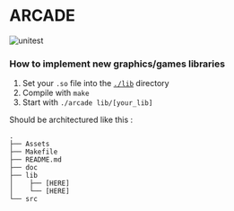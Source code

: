 # ARCADE
![unitest](https://github.com/EpitechPromo2028/B-OOP-400-MAR-4-1-arcade-yanis.prevost/actions/workflows/unitest.yml/badge.svg)
### How to implement new graphics/games libraries

1. Set your `.so` file into the [`./lib`](lib/) directory
2. Compile with `make`
3. Start with `./arcade lib/[your_lib]`

Should be architectured like this :
```shell
.
├── Assets
├── Makefile
├── README.md
├── doc
├── lib
│    ├── [HERE]
│    └── [HERE]
└── src
```
